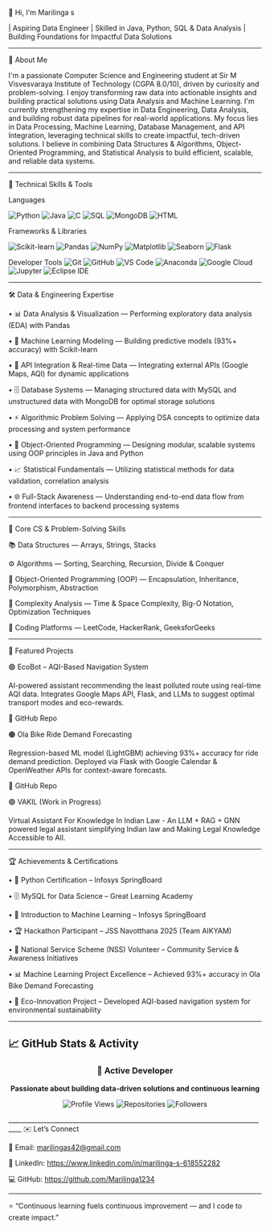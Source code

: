 👋 Hi, I'm Marilinga s 

| Aspiring Data Engineer | Skilled in Java, Python, SQL & Data Analysis | Building Foundations for Impactful Data Solutions
________________________________________________________________________

🧠 About Me

I'm a passionate Computer Science and Engineering student at Sir M Visvesvaraya Institute of Technology (CGPA 8.0/10), driven by curiosity and problem-solving.
I enjoy transforming raw data into actionable insights and building practical solutions using Data Analysis and Machine Learning.
I'm currently strengthening my expertise in Data Engineering, Data Analysis, and building robust data pipelines for real-world applications.
My focus lies in Data Processing, Machine Learning, Database Management, and API Integration, leveraging technical skills to create impactful, tech-driven solutions.
I believe in combining Data Structures & Algorithms, Object-Oriented Programming, and Statistical Analysis to build efficient, scalable, and reliable data systems.
_________________________________________________________________________
 💼 Technical Skills & Tools

Languages

![Python](https://img.shields.io/badge/Python-3776AB?logo=python&logoColor=white) 
![Java](https://img.shields.io/badge/Java-ED8B00?logo=openjdk&logoColor=white)
![C](https://img.shields.io/badge/C-00599C?logo=c&logoColor=white) 
![SQL](https://img.shields.io/badge/SQL-4479A1?logo=sqlite&logoColor=white) 
![MongoDB](https://img.shields.io/badge/MongoDB-47A248?logo=mongodb&logoColor=white) 
![HTML](https://img.shields.io/badge/HTML5-E34F26?logo=html5&logoColor=white) 

Frameworks & Libraries

![Scikit-learn](https://img.shields.io/badge/Scikit--learn-F7931E?logo=scikit-learn&logoColor=white) 
![Pandas](https://img.shields.io/badge/Pandas-150458?logo=pandas&logoColor=white)
![NumPy](https://img.shields.io/badge/NumPy-013243?logo=numpy&logoColor=white) 
![Matplotlib](https://img.shields.io/badge/Matplotlib-11557C?logo=plotly&logoColor=white)
![Seaborn](https://img.shields.io/badge/Seaborn-6AB7E9?logo=python&logoColor=white) 
![Flask](https://img.shields.io/badge/Flask-000000?logo=flask&logoColor=white)

Developer Tools
![Git](https://img.shields.io/badge/Git-F05032?logo=git&logoColor=white)
![GitHub](https://img.shields.io/badge/GitHub-181717?logo=github&logoColor=white)
![VS Code](https://img.shields.io/badge/VS_Code-007ACC?logo=visual-studio-code&logoColor=white) 
![Anaconda](https://img.shields.io/badge/Anaconda-44A833?logo=anaconda&logoColor=white) 
![Google Cloud](https://img.shields.io/badge/Google_Cloud-4285F4?logo=googlecloud&logoColor=white) 
![Jupyter](https://img.shields.io/badge/Jupyter-F37626?logo=jupyter&logoColor=white)
![Eclipse IDE](https://img.shields.io/badge/Eclipse_IDE-2C2255?logo=eclipse&logoColor=white)
________________________________________________________________________

🛠️ Data & Engineering Expertise

• 📊 Data Analysis & Visualization — Performing exploratory data analysis (EDA) with Pandas

• 🤖 Machine Learning Modeling — Building predictive models (93%+ accuracy) with Scikit-learn

• 🔗 API Integration & Real-time Data — Integrating external APIs (Google Maps, AQI) for dynamic applications

• 🗄️ Database Systems — Managing structured data with MySQL and unstructured data with MongoDB for optimal storage solutions

• ⚡ Algorithmic Problem Solving — Applying DSA concepts to optimize data processing and system performance

• 🔧 Object-Oriented Programming — Designing modular, scalable systems using OOP principles in Java and Python

• 📈 Statistical Fundamentals — Utilizing statistical methods for data validation, correlation analysis

• 🌐 Full-Stack Awareness — Understanding end-to-end data flow from frontend interfaces to backend processing systems
_____________________________________________________________________________

🧩 Core CS & Problem-Solving Skills

   📚 Data Structures — Arrays, Strings, Stacks

   ⚙️ Algorithms — Sorting, Searching, Recursion, Divide & Conquer

   🧠 Object-Oriented Programming (OOP) — Encapsulation, Inheritance, Polymorphism, Abstraction

   🧮 Complexity Analysis — Time & Space Complexity, Big-O Notation, Optimization Techniques

   🧰 Coding Platforms — LeetCode, HackerRank, GeeksforGeeks
_____________________________________________________________________________

🚀 Featured Projects

🟢 EcoBot – AQI-Based Navigation System

AI-powered assistant recommending the least polluted route using real-time AQI data.
Integrates Google Maps API, Flask, and LLMs to suggest optimal transport modes and eco-rewards.

🔗 GitHub Repo

🟠 Ola Bike Ride Demand Forecasting

Regression-based ML model (LightGBM) achieving 93%+ accuracy for ride demand prediction.
Deployed via Flask with Google Calendar & OpenWeather APIs for context-aware forecasts.

🔗 GitHub Repo

🟣 VAKIL (Work in Progress)

Virtual Assistant For Knowledge In Indian Law - An LLM + RAG + GNN powered legal assistant simplifying Indian law and Making Legal Knowledge Accessible to All.
__________________________________________________________________________________

🏆 Achievements & Certifications

• 📜 Python Certification – Infosys SpringBoard

• 🗄️ MySQL for Data Science – Great Learning Academy

• 🤖 Introduction to Machine Learning – Infosys SpringBoard

• 🏆 Hackathon Participant – JSS Navotthana 2025 (Team AIKYAM)

• 🤝 National Service Scheme (NSS) Volunteer – Community Service & Awareness Initiatives

• 📊 Machine Learning Project Excellence – Achieved 93%+ accuracy in Ola Bike Demand Forecasting

• 🌱 Eco-Innovation Project – Developed AQI-based navigation system for environmental sustainability
_____________________________________________________________________________________

## 📈 GitHub Stats & Activity

<div align="center">

### 🚀 Active Developer
**Passionate about building data-driven solutions and continuous learning**

![Profile Views](https://komarev.com/ghpvc/?username=Martlinga1234&color=blue)
![Repositories](https://badgen.net/badge/Repositories/6+/blue)
![Followers](https://badgen.net/badge/Followers/1+/green)

</div>
__________________________________________________________________________________
✉️ Let’s Connect

📧 Email: marilingas42@gmail.com

🔗 LinkedIn: https://www.linkedin.com/in/marilinga-s-618552282

💻 GitHub: https://github.com/Marilinga1234
__________________________________________________________________________________

⭐ “Continuous learning fuels continuous improvement — and I code to create impact.”




